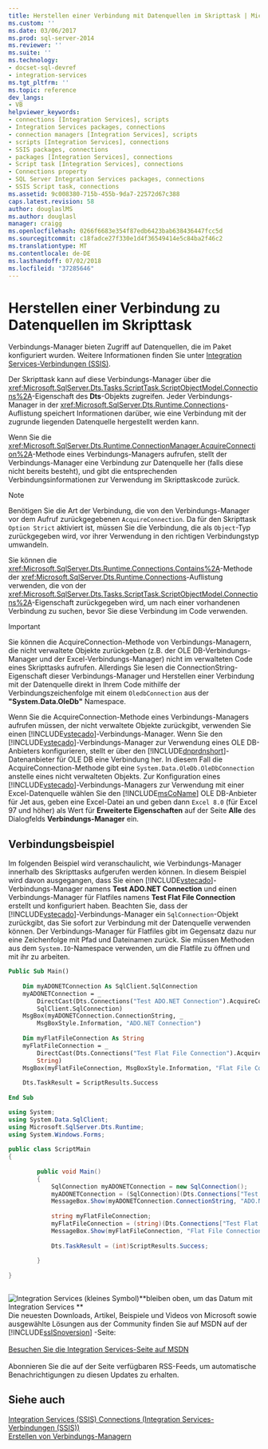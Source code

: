 ```yaml
---
title: Herstellen einer Verbindung mit Datenquellen im Skripttask | Microsoft-Dokumentation
ms.custom: ''
ms.date: 03/06/2017
ms.prod: sql-server-2014
ms.reviewer: ''
ms.suite: ''
ms.technology:
- docset-sql-devref
- integration-services
ms.tgt_pltfrm: ''
ms.topic: reference
dev_langs:
- VB
helpviewer_keywords:
- connections [Integration Services], scripts
- Integration Services packages, connections
- connection managers [Integration Services], scripts
- scripts [Integration Services], connections
- SSIS packages, connections
- packages [Integration Services], connections
- Script task [Integration Services], connections
- Connections property
- SQL Server Integration Services packages, connections
- SSIS Script task, connections
ms.assetid: 9c008380-715b-455b-9da7-22572d67c388
caps.latest.revision: 58
author: douglaslMS
ms.author: douglasl
manager: craigg
ms.openlocfilehash: 0266f6683e354f87edb6423bab638436447fcc5d
ms.sourcegitcommit: c18fadce27f330e1d4f36549414e5c84ba2f46c2
ms.translationtype: MT
ms.contentlocale: de-DE
ms.lasthandoff: 07/02/2018
ms.locfileid: "37285646"
---
```

# <a name="connecting-to-data-sources-in-the-script-task"></a>Herstellen einer Verbindung zu Datenquellen im Skripttask 
  Verbindungs-Manager bieten Zugriff auf Datenquellen, die im Paket konfiguriert wurden. Weitere Informationen finden Sie unter [Integration Services-Verbindungen &#40;SSIS&#41;](../../connection-manager/integration-services-ssis-connections.md).  
  
 Der Skripttask kann auf diese Verbindungs-Manager über die <xref:Microsoft.SqlServer.Dts.Tasks.ScriptTask.ScriptObjectModel.Connections%2A>-Eigenschaft des **Dts**-Objekts zugreifen. Jeder Verbindungs-Manager in der <xref:Microsoft.SqlServer.Dts.Runtime.Connections>-Auflistung speichert Informationen darüber, wie eine Verbindung mit der zugrunde liegenden Datenquelle hergestellt werden kann.  
  
 Wenn Sie die <xref:Microsoft.SqlServer.Dts.Runtime.ConnectionManager.AcquireConnection%2A>-Methode eines Verbindungs-Managers aufrufen, stellt der Verbindungs-Manager eine Verbindung zur Datenquelle her (falls diese nicht bereits besteht), und gibt die entsprechenden Verbindungsinformationen zur Verwendung im Skripttaskcode zurück.  
  
> [!NOTE]  
>  Benötigen Sie die Art der Verbindung, die von den Verbindungs-Manager vor dem Aufruf zurückgegebenen `AcquireConnection`. Da für den Skripttask `Option Strict` aktiviert ist, müssen Sie die Verbindung, die als `Object`-Typ zurückgegeben wird, vor ihrer Verwendung in den richtigen Verbindungstyp umwandeln.  
  
 Sie können die <xref:Microsoft.SqlServer.Dts.Runtime.Connections.Contains%2A>-Methode der <xref:Microsoft.SqlServer.Dts.Runtime.Connections>-Auflistung verwenden, die von der <xref:Microsoft.SqlServer.Dts.Tasks.ScriptTask.ScriptObjectModel.Connections%2A>-Eigenschaft zurückgegeben wird, um nach einer vorhandenen Verbindung zu suchen, bevor Sie diese Verbindung im Code verwenden.  
  
> [!IMPORTANT]  
>  Sie können die AcquireConnection-Methode von Verbindungs-Managern, die nicht verwaltete Objekte zurückgeben (z.B. der OLE DB-Verbindungs-Manager und der Excel-Verbindungs-Manager) nicht im verwalteten Code eines Skripttasks aufrufen. Allerdings Sie lesen die ConnectionString-Eigenschaft dieser Verbindungs-Manager und Herstellen einer Verbindung mit der Datenquelle direkt in Ihrem Code mithilfe der Verbindungszeichenfolge mit einem `OledbConnection` aus der **"System.Data.OleDb"** Namespace.  
>   
>  Wenn Sie die AcquireConnection-Methode eines Verbindungs-Managers aufrufen müssen, der nicht verwaltete Objekte zurückgibt, verwenden Sie einen [!INCLUDE[vstecado](../../../includes/vstecado-md.md)]-Verbindungs-Manager. Wenn Sie den [!INCLUDE[vstecado](../../../includes/vstecado-md.md)]-Verbindungs-Manager zur Verwendung eines OLE DB-Anbieters konfigurieren, stellt er über den [!INCLUDE[dnprdnshort](../../../includes/dnprdnshort-md.md)]-Datenanbieter für OLE DB eine Verbindung her. In diesem Fall die AcquireConnection-Methode gibt eine `System.Data.OleDb.OleDbConnection` anstelle eines nicht verwalteten Objekts. Zur Konfiguration eines [!INCLUDE[vstecado](../../../includes/vstecado-md.md)]-Verbindungs-Managers zur Verwendung mit einer Excel-Datenquelle wählen Sie den [!INCLUDE[msCoName](../../../includes/msconame-md.md)] OLE DB-Anbieter für Jet aus, geben eine Excel-Datei an und geben dann `Excel 8.0` (für Excel 97 und höher) als Wert für **Erweiterte Eigenschaften** auf der Seite **Alle** des Dialogfelds **Verbindungs-Manager** ein.  
  
## <a name="connections-example"></a>Verbindungsbeispiel  
 Im folgenden Beispiel wird veranschaulicht, wie Verbindungs-Manager innerhalb des Skripttasks aufgerufen werden können. In diesem Beispiel wird davon ausgegangen, dass Sie einen [!INCLUDE[vstecado](../../../includes/vstecado-md.md)]-Verbindungs-Manager namens **Test ADO.NET Connection** und einen Verbindungs-Manager für Flatfiles namens **Test Flat File Connection** erstellt und konfiguriert haben. Beachten Sie, dass der [!INCLUDE[vstecado](../../../includes/vstecado-md.md)]-Verbindungs-Manager ein `SqlConnection`-Objekt zurückgibt, das Sie sofort zur Verbindung mit der Datenquelle verwenden können. Der Verbindungs-Manager für Flatfiles gibt im Gegensatz dazu nur eine Zeichenfolge mit Pfad und Dateinamen zurück. Sie müssen Methoden aus dem `System.IO`-Namespace verwenden, um die Flatfile zu öffnen und mit ihr zu arbeiten.  
  
```vb  
Public Sub Main()  
  
    Dim myADONETConnection As SqlClient.SqlConnection  
    myADONETConnection = _  
        DirectCast(Dts.Connections("Test ADO.NET Connection").AcquireConnection(Dts.Transaction), _  
        SqlClient.SqlConnection)  
    MsgBox(myADONETConnection.ConnectionString, _  
        MsgBoxStyle.Information, "ADO.NET Connection")  
  
    Dim myFlatFileConnection As String  
    myFlatFileConnection = _  
        DirectCast(Dts.Connections("Test Flat File Connection").AcquireConnection(Dts.Transaction), _  
        String)  
    MsgBox(myFlatFileConnection, MsgBoxStyle.Information, "Flat File Connection")  
  
    Dts.TaskResult = ScriptResults.Success  
  
End Sub  
```  
  
```csharp  
using System;  
using System.Data.SqlClient;  
using Microsoft.SqlServer.Dts.Runtime;  
using System.Windows.Forms;  
  
public class ScriptMain  
{  
  
        public void Main()  
        {  
            SqlConnection myADONETConnection = new SqlConnection();  
            myADONETConnection = (SqlConnection)(Dts.Connections["Test ADO.NET Connection"].AcquireConnection(Dts.Transaction)as SqlConnection);  
            MessageBox.Show(myADONETConnection.ConnectionString, "ADO.NET Connection");  
  
            string myFlatFileConnection;  
            myFlatFileConnection = (string)(Dts.Connections["Test Flat File Connection"].AcquireConnection(Dts.Transaction) as String);  
            MessageBox.Show(myFlatFileConnection, "Flat File Connection");  
  
            Dts.TaskResult = (int)ScriptResults.Success;  
  
        }  
  
}  
  
```  
  
![Integration Services (kleines Symbol)](../../media/dts-16.gif "Integration Services (kleines Symbol)")**bleiben oben, um das Datum mit Integration Services  **<br /> Die neuesten Downloads, Artikel, Beispiele und Videos von Microsoft sowie ausgewählte Lösungen aus der Community finden Sie auf MSDN auf der [!INCLUDE[ssISnoversion](../../../includes/ssisnoversion-md.md)] -Seite:<br /><br /> [Besuchen Sie die Integration Services-Seite auf MSDN](http://go.microsoft.com/fwlink/?LinkId=136655)<br /><br /> Abonnieren Sie die auf der Seite verfügbaren RSS-Feeds, um automatische Benachrichtigungen zu diesen Updates zu erhalten.  
  
## <a name="see-also"></a>Siehe auch  
 [Integration Services (SSIS) Connections (Integration Services-Verbindungen (SSIS))](../../connection-manager/integration-services-ssis-connections.md)   
 [Erstellen von Verbindungs-Managern](../../create-connection-managers.md)  
  
  
